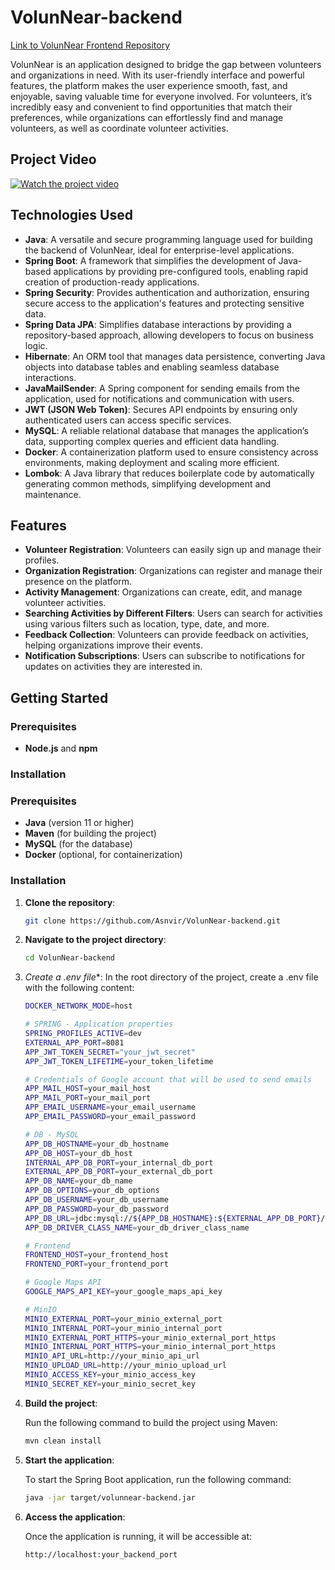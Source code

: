 
# VolunNear-backend

[Link to VolunNear Frontend Repository](https://github.com/Asnvir/VolunNear-frontend)


VolunNear is an application designed to bridge the gap between volunteers and organizations in need. With its user-friendly interface and powerful features, the platform makes the user experience smooth, fast, and enjoyable, saving valuable time for everyone involved. For volunteers, it’s incredibly easy and convenient to find opportunities that match their preferences, while organizations can effortlessly find and manage volunteers, as well as coordinate volunteer activities.

## Project Video

[![Watch the project video](https://github.com/user-attachments/assets/19f834ed-4cc2-46ff-8e9e-0148ee4fe743)](https://www.youtube.com/watch?v=sWHwgk6Db3A)


## Technologies Used

- **Java**: A versatile and secure programming language used for building the backend of VolunNear, ideal for enterprise-level applications.
- **Spring Boot**: A framework that simplifies the development of Java-based applications by providing pre-configured tools, enabling rapid creation of production-ready applications.
- **Spring Security**: Provides authentication and authorization, ensuring secure access to the application's features and protecting sensitive data.
- **Spring Data JPA**: Simplifies database interactions by providing a repository-based approach, allowing developers to focus on business logic.
- **Hibernate**: An ORM tool that manages data persistence, converting Java objects into database tables and enabling seamless database interactions.
- **JavaMailSender**: A Spring component for sending emails from the application, used for notifications and communication with users.
- **JWT (JSON Web Token)**: Secures API endpoints by ensuring only authenticated users can access specific services.
- **MySQL**: A reliable relational database that manages the application’s data, supporting complex queries and efficient data handling.
- **Docker**: A containerization platform used to ensure consistency across environments, making deployment and scaling more efficient.
- **Lombok**: A Java library that reduces boilerplate code by automatically generating common methods, simplifying development and maintenance.

## Features

- **Volunteer Registration**: Volunteers can easily sign up and manage their profiles.
- **Organization Registration**: Organizations can register and manage their presence on the platform.
- **Activity Management**: Organizations can create, edit, and manage volunteer activities.
- **Searching Activities by Different Filters**: Users can search for activities using various filters such as location, type, date, and more.
- **Feedback Collection**: Volunteers can provide feedback on activities, helping organizations improve their events.
- **Notification Subscriptions**: Users can subscribe to notifications for updates on activities they are interested in.


## Getting Started

### Prerequisites

- **Node.js** and **npm**

### Installation

### Prerequisites

- **Java** (version 11 or higher)
- **Maven** (for building the project)
- **MySQL** (for the database)
- **Docker** (optional, for containerization)

### Installation

1. **Clone the repository**:

   ```bash
   git clone https://github.com/Asnvir/VolunNear-backend.git

2. **Navigate to the project directory**:
   ```bash
   cd VolunNear-backend
   ```

 3. *Create a .env file**:
    In the root directory of the project, create a .env file with the following content:

    ```bash
    DOCKER_NETWORK_MODE=host

    # SPRING - Application properties
    SPRING_PROFILES_ACTIVE=dev
    EXTERNAL_APP_PORT=8081
    APP_JWT_TOKEN_SECRET="your_jwt_secret"
    APP_JWT_TOKEN_LIFETIME=your_token_lifetime

    # Credentials of Google account that will be used to send emails
    APP_MAIL_HOST=your_mail_host
    APP_MAIL_PORT=your_mail_port
    APP_EMAIL_USERNAME=your_email_username
    APP_EMAIL_PASSWORD=your_email_password

    # DB - MySQL
    APP_DB_HOSTNAME=your_db_hostname
    APP_DB_HOST=your_db_host
    INTERNAL_APP_DB_PORT=your_internal_db_port
    EXTERNAL_APP_DB_PORT=your_external_db_port
    APP_DB_NAME=your_db_name
    APP_DB_OPTIONS=your_db_options
    APP_DB_USERNAME=your_db_username
    APP_DB_PASSWORD=your_db_password
    APP_DB_URL=jdbc:mysql://${APP_DB_HOSTNAME}:${EXTERNAL_APP_DB_PORT}/${APP_DB_NAME}?${APP_DB_OPTIONS}
    APP_DB_DRIVER_CLASS_NAME=your_db_driver_class_name

    # Frontend
    FRONTEND_HOST=your_frontend_host
    FRONTEND_PORT=your_frontend_port

    # Google Maps API
    GOOGLE_MAPS_API_KEY=your_google_maps_api_key

    # MinIO  
    MINIO_EXTERNAL_PORT=your_minio_external_port
    MINIO_INTERNAL_PORT=your_minio_internal_port
    MINIO_EXTERNAL_PORT_HTTPS=your_minio_external_port_https
    MINIO_INTERNAL_PORT_HTTPS=your_minio_internal_port_https
    MINIO_API_URL=http://your_minio_api_url
    MINIO_UPLOAD_URL=http://your_minio_upload_url
    MINIO_ACCESS_KEY=your_minio_access_key
    MINIO_SECRET_KEY=your_minio_secret_key


4. **Build the project**:

   Run the following command to build the project using Maven:

   ```bash
   mvn clean install

5. **Start the application**:

   To start the Spring Boot application, run the following command:

   ```bash
   java -jar target/volunnear-backend.jar

6. **Access the application**:

   Once the application is running, it will be accessible at:

   ```bash
   http://localhost:your_backend_port

    
